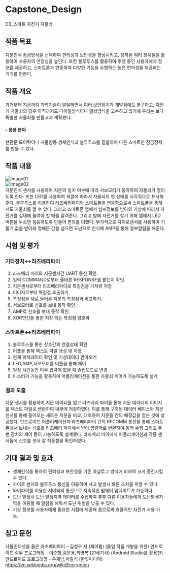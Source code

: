 # Capstone_Design
D3_스마트 자전거 자물쇠

## 작품 목표
지문인식 잠금방식을 선택하여 편리성과 보안성을 향상시키고, 장착된 여러 장치들을 활용하여 사용자의 안정성을 높인다. 또한 블루투스를 활용하여 주행 중인 사용자에게 정보를 제공하고, 스마트폰과 연동하여 다양한 기능을 수행하는 높은 편의성을 제공하는 기기를 만든다.

## 작품 개요
 과거부터 지금까지 과학기술이 발달하면서 여러 보안장치가 개발됨에도 불구하고, 자전거 자물쇠의 경우 아직까지도 다이얼방식이나 열쇠방식을 고수하고 있기에 우리는 보다 특별한 자물쇠를 만들고자 계획했다.
#### - 응용 분야
 현관문 도어락이나 사물함등 생체인식과 블루투스를 결합하여 다른 스마트한 잠금장치를 만들 수 있다. 
 
## 작품 내용
![Image01](https://q2ze1q.ch.files.1drv.com/y4mkWEEEQqILHw3fbl0KNWJE4uDT5oDZVe3wBXGMOsiHUSlqOyJUR6jBE5l3qlXFsWmM_GlVNhuogZgPe6Et4p_-XDTG8s6FbXTCcdm8NFLIMVk0a3svDGwY5JucY3h2t_HhatsW3JGXsuHzffLmOogVAHyZrfA7819xSYxhnfGB4aJecVxpDDrH51e7X12RNa2JtC0Z5rf4OZFJ6nS-PmlxQ?width=622&height=324&cropmode=none)<br>
![Image02](https://rgze1q.ch.files.1drv.com/y4mQV2M_TJKGiAHSWT-LRi74IrFCSRutAXLhfKuiAajg8--Q688_otjKGvlwcpIO1EAyqBatfTutYFL1dgRjsJUmGtDuLBBVNSNlocK5OE46KEJ__al2-smvDYIyZsGOrUlaCPOwbZqOVbfCJRGorFyoHRAQjlZAmTsOQh1WcPGlKUTqstPLCZ6FEtrlXsvgHS8uJycwMljDYYE0qwAZM33Xw?width=726&height=731&cropmode=none)<br>
지문인식 센서를 사용하여 지문의 일치 여부에 따라 서보모터가 동작하여 자물쇠가 열리도록 한다. 또한 LED를 사용하여 색깔에 따라서 자물쇠의 현 상태를 시각적으로 표시해준다. 블루투스를 이용하여 라즈베리파이와 스마트폰을 연동함으로써 스마트폰을 통해서도 자물쇠를 열 수 있다. 그리고 스마트폰 앱에서 날씨정보를 받아와 기상에 따라서 자전거를 실내에 들여야 할 때를 알려준다. 그리고 밤에 자전거를 찾기 위해 앱에서 LED 버튼을 누르면 점등하도록 만들어 편의를 더했다. 부가적으로 자이로센서를 사용하여 기울기 값을 받아와 정해둔 값을 넘으면 도난으로 인식해 AMP를 통해 경보알림을 해준다.

## 시험 및 평가
### 기타장치↔라즈베리파이
1. 라즈베리 파이와 지문센서간 UART 통신 확인.
2. 입력 COMMAND로부터 올바른 RESPONSE를 받는지 확인.
3. 지문센서로부터 라즈베리파이로 특징점을 가져와 저장
4. 이미지로부터 특징점 추출하기.
5. 특징점을 새로 들어온 지문의 특징점과 비교하기.
6. 서보모터로 신호를 보내 동작 확인.
7. AMP로 신호를 보내 동작 확인.
8. XOR연산을 통한 저장 되는 특징점 암호화

### 스마트폰↔라즈베리파이
1. 블루투스를 통한 상호간의 연결상태 확인
2. 어플을 통해 텍스트 파일 생성 및 저장
3. 현재 위치데이터 확인 및 기상데이터 받아오기
4. LED,AMP,서보모터를 어플을 통해 제어
5. 일정 시간동안 아무 입력이 없을 때 슬립모드로 변경
6. 마스터키 기능을 활용하여 어플리케이션을 통한 자물쇠 제어가 가능하도록 설계 

### 결과 도출
지문 센서를 활용하여 지문 데이터를 얻고 라즈베리 파이를 통해 지문 데이터의 이미지를 텍스트 파일로 변환하여 내부에 저장하였다.
이를 통해 구축된 데이터 베이스와 지문 센서를 통해 들어오는 새로운 지문을 비교, 대조하여 지문들 간의 매칭값을 얻는 것에 성공했다.
안드로이드 어플리케이션과 라즈베리파이 간의 RFCOMM 통신을 통해 스마트폰에서 보내는 신호를 라즈베리 파이에서 받아 명령어로 변환하여 동작 수행 그리고 주변 장치의 제어 등이 가능하도록 설계했다.
라즈베리 파이에서 어플리케이션과 각종 센서들에 신호를 보내 잘 작동함을 확인하였다.

## 기대 결과 및 효과
- 생체인식을 통하여 편의성과 보안성을 기존 아날로그 방식에 비하여 크게 증진시킬 수 있다.
- 자이로 센서와 블루투스 통신을 이용하여 사고 발생시 빠른 조치를 취할 수 있다.
- 와이파이를 이용한 서버와의 통신으로 지속적인 펌웨어 업데이트가 가능하다.
- 도난 발생시 도난 발생지역 데이터를 수집하여 추후 다른 이용자들에게 도난발생지역을 이용할 때 알림을 해줘서 도난 위험을 낮출 수 있다.
- 기상 정보를 사용자에게 필요한 시점에 제공해 줌으로써 효율적인 자전거 사용 가능.

## 참고 문헌
사물인터넷을 품은 라즈베리파이 – 김성우 저 (제이펌)
(졸업 작품 개발을 위한) 안드로이드 실무 프로그래밍 - 이준형,김운용,최명복 (21세기사)
(Android Studio를 활용한) 안드로이드 프로그래밍 - 우재남,박길식 (한빛미디어)
https://en.wikipedia.org/wiki/Encryption


